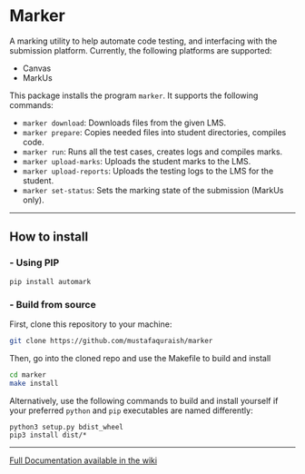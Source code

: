 # Marker

A marking utility to help automate code testing, and interfacing with the submission platform. Currently, the following platforms are supported:

- Canvas
- MarkUs


This package installs the program `marker`. It supports the following commands:

- `marker download`: Downloads files from the given LMS.
- `marker prepare`: Copies needed files into student directories, compiles code.
- `marker run`: Runs all the test cases, creates logs and compiles marks.
- `marker upload-marks`: Uploads the student marks to the LMS.
- `marker upload-reports`: Uploads the testing logs to the LMS for the student.
- `marker set-status`: Sets the marking state of the submission (MarkUs only).

---

## How to install

### - Using PIP

```
pip install automark
```

### - Build from source

First, clone this repository to your machine:

```sh
git clone https://github.com/mustafaquraish/marker
```

Then, go into the cloned repo and use the Makefile to build and install
```sh
cd marker
make install
```

Alternatively, use the following commands to build and install yourself if your preferred `python` and `pip` executables are named differently:

```
python3 setup.py bdist_wheel
pip3 install dist/*     
```

---

[Full Documentation available in the wiki](https://github.com/mustafaquraish/marker/wiki)

